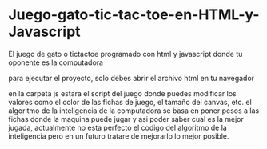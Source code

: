 # Juego-gato-tic-tac-toe-en-HTML-y-Javascript

El juego de gato o tictactoe programado con html y javascript donde tu oponente es la computadora

para ejecutar el proyecto, solo debes abrir el archivo html en tu navegador

en la carpeta js estara el script del juego donde puedes modificar los valores como
el color de las fichas de juego, el tamaño del canvas, etc. el algoritmo de la inteligencia
de la computadora se basa en poner pesos a las fichas donde la maquina puede jugar y asi poder
saber cual es la mejor jugada, actualmente no esta perfecto el codigo del algoritmo de la
inteligencia pero en un futuro tratare de mejorarlo lo mejor posible.
